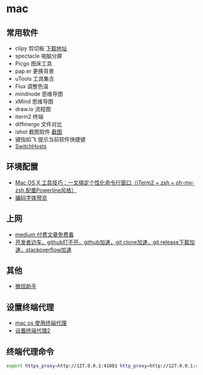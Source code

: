 # mac

## 常用软件

- clipy 剪切板 [下载地址](https://clipy.en.softonic.com/mac)
- spectacle 电脑分屏
- Picgo 图床工具
- pap.er 更换背景
- uTools 工具集合
- Flux 调整色温
- mindnode 思维导图
- xMind 思维导图
- draw.io 流程图
- iterm2 终端
- diffmerge 文件对比
- ishot 截图软件 [截图](https://xclient.info/s/ishot.html#versions)
- 键指如飞 提示当前软件快捷键
- [SwitchHosts](https://oldj.github.io/SwitchHosts/)

## 环境配置

- [Mac OS X 工具技巧：一文搞定个性化命令行窗口（iTerm2 + zsh + oh-my-zsh 配置Powerline风格）](https://blog.csdn.net/mickjoust/article/details/82289497)
- [编码字体预览](https://www.programmingfonts.org/)

## 上网

- [medium 付费文章免费看](https://www.jianshu.com/p/e61ac8aecae8)
- [开发者边车，github打不开，github加速，git clone加速，git release下载加速，stackoverflow加速](https://github.com/docmirror/dev-sidecar)

## 其他

- [微信助手](https://github.com/lmk123/oh-my-wechat)

## 设置终端代理

- [mac os 使用终端代理](https://github.com/FatliTalk/blog/issues/131)
- [设置终端代理2](https://github.com/mrdulin/blog/issues/18)

## 终端代理命令

```bash
export https_proxy=http://127.0.0.1:41081 http_proxy=http://127.0.0.1:41081 all_proxy=socks5://127.0.0.1:1080
```
